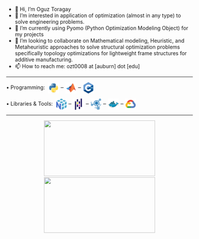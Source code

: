 - 👋 Hi, I’m Oguz Toragay
- 👀 I’m interested in application of optimization (almost in any type) to solve engineering problems. 
- 🌱 I’m currently using Pyomo (Python Optimization Modeling Object) for my projects
- 💞️ I’m looking to collaborate on Mathematical modeling, Heuristic, and Metaheuristic approaches to solve structural optimization problems specifically topology optimizations for lightweight frame structures for additive manufacturing.
- 📫 How to reach me: ozt0008 at [auburn] dot [edu]

---

<p align="left">
  • Programming:&nbsp;
  <img align="center" alt="python" src="https://github.com/devicons/devicon/blob/master/icons/python/python-original.svg" width="30" height="30"/>&nbsp;&#8210;
  <img align="center" alt="matlab" src="https://github.com/devicons/devicon/blob/master/icons/matlab/matlab-original.svg" width="30" height="30"/>&nbsp;&#8210;
  <img align="center" alt="cpp" src="https://github.com/devicons/devicon/blob/master/icons/cplusplus/cplusplus-original.svg" width="30" height="30"/>&nbsp;
</p>

<p align="left">
  • Libraries & Tools:&nbsp;
  <img align="center" alt="NumPy" src="https://github.com/devicons/devicon/blob/master/icons/numpy/numpy-original.svg" width="30" height="30"/>&nbsp;&#8210;
  <img align="center" alt="Pandas" src="https://github.com/devicons/devicon/blob/master/icons/pandas/pandas-original.svg" width="30" height="30"/>&nbsp;&#8210;
  <img align="center" alt="NetworkX" src="https://github.com/devicons/devicon/blob/master/icons/networkx/networkx-plain.svg" width="30" height="30"/>&nbsp;&#8210;
  <img align="center" alt="docker" src="https://github.com/devicons/devicon/blob/master/icons/docker/docker-original.svg" width="30" height="30"/>&nbsp;&#8210;
  <img align="center" alt="googleCloud" src="https://github.com/devicons/devicon/blob/master/icons/googlecloud/googlecloud-original.svg" width="30" height="30"/>&nbsp;  
</p>

---

<p align="center">
  <img height="150em" width="300em" src="https://github-readme-stats.vercel.app/api?username=oguztoragay&show_icons=true&theme=dark&include_all_commits=true&count_private=true"/>
  <img height="150em" width="300em" src="https://github-readme-stats.vercel.app/api/top-langs/?username=oguztoragay&layout=compact&langs_count=3&theme=dark"/>
</p>  
</div> 
